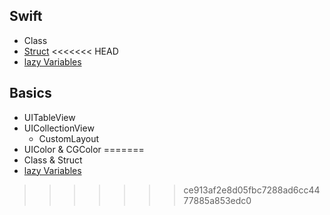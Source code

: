 ## Swift
- Class
- <a href="https://github.com/Joo-esc/Swift_Study/blob/main/Swift/Struct.md">Struct</a>
<<<<<<< HEAD
- <a href="https://github.com/Joo-esc/Swift_Study/blob/main/Swift/Lazy%20Variables.md"> lazy Variables</a>


## Basics
- UITableView
- UICollectionView
  - CustomLayout
- UIColor & CGColor 
=======
- <a>Class & Struct</a>
- <a href="https://github.com/Joo-esc/Swift_Study/blob/main/Swift/Lazy%20Variables.md">lazy Variables</a>
>>>>>>> ce913af2e8d05fbc7288ad6cc4477885a853edc0
